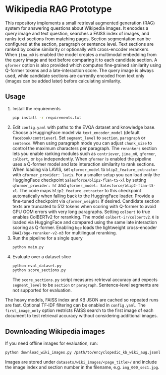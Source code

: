 # Wikipedia RAG Prototype

This repository implements a small retrieval augmented generation (RAG)
system for answering questions about Wikipedia images. It encodes a
query image and text question, searches a FAISS index of images, and
ranks text sections from matching pages. Section segmentation can be
configured at the section, paragraph or sentence level. Text sections are
ranked by cosine similarity or optionally with cross-encoder rerankers.
When `jina_m0` is enabled the model creates a multimodal embedding from the
query image and text before comparing it to each candidate section.
A `qformer` option is also provided which computes fine‑grained similarity using
Q-former tokens and a late-interaction score. The query image is always used,
while candidate sections are currently encoded from text only (images can be
added later) before calculating similarity.

## Usage

1. Install the requirements
   ```bash
   pip install -r requirements.txt
   ```
2. Edit `config.yaml` with paths to the EVQA dataset and knowledge base.
   Choose a HuggingFace model via `text_encoder_model` (default
   `facebook/contriever`). Set `segment_level` to `section`, `paragraph` or
   `sentence`. When using paragraph mode you can adjust `chunk_size` to control
   the maximum characters per paragraph.
   The `rerankers` section lets you enable ranking modules such as
  `contriever`, `jina_m0`, `qformer`, `colbert`, or `bge` independently. When `qformer` is
  enabled the pipeline uses a Q-former model and late interaction similarity
  to rank sections. When loading via LAVIS, set `qformer_model` to
  `blip2_feature_extractor` with `qformer_provider: lavis`.  For a smaller
  setup you can load only the HuggingFace checkpoint
  `Salesforce/blip2-flan-t5-xl` by setting `qformer_provider: hf` and
  `qformer_model: Salesforce/blip2-flan-t5-xl`.  The code maps
  `blip2_feature_extractor` to this checkpoint automatically when falling back
  to the HuggingFace loader. Provide a fine-tuned checkpoint via
  `qformer_weights` if desired.
  Candidate section texts are truncated to 512 tokens when scoring with
  Q-former to avoid GPU OOM errors with very long paragraphs.
  Setting `colbert` to true enables ColBERTv2 for reranking. The model
  `colbert-ir/colbertv2.0` is loaded via HuggingFace and compared using the
  same late interaction scoring as Q-former. Enabling `bge` loads the
  lightweight cross-encoder `BAAI/bge-reranker-v2-m3` for multilingual
  reranking.
3. Run the pipeline for a single query
   ```bash
   python main.py
   ```
4. Evaluate over a dataset slice
   ```bash
   python eval_dataset.py
   python score_sections.py
   ```
   The `score_sections.py` script measures retrieval accuracy and expects
   `segment_level` to be `section` or `paragraph`. Sentence-level segments
   are not supported for evaluation.

The heavy models, FAISS index and KB JSON are cached so repeated runs are
fast. Optional TF‑IDF filtering can be enabled in `config.yaml`.
The `first_image_only` option restricts FAISS search to the first image of each
document to test retrieval accuracy without considering additional images.

## Downloading Wikipedia images

If you need offline images for evaluation, run:

```bash
python download_wiki_images.py /path/to/encyclopedic_kb_wiki_aug.jsonl
```

Images are stored under `datasets/wiki_images/<page_title>/` and include
the image index and section number in the filename, e.g. `img_000_sec1.jpg`.